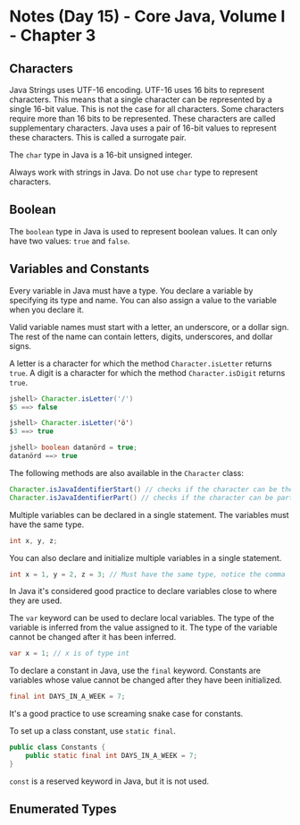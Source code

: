 # Notes (Day 15) - Core Java, Volume I  - Chapter 3

## Characters

Java Strings uses UTF-16 encoding. UTF-16 uses 16 bits to represent characters. This means that a single character can be represented by a single 16-bit value. This is not the case for all characters. Some characters require more than 16 bits to be represented. These characters are called supplementary characters. Java uses a pair of 16-bit values to represent these characters. This is called a surrogate pair.

The `char` type in Java is a 16-bit unsigned integer.

Always work with strings in Java. Do not use `char` type to represent characters.

## Boolean
The `boolean` type in Java is used to represent boolean values. It can only have two values: `true` and `false`.

## Variables and Constants

Every variable in Java must have a type. You declare a variable by specifying its type and name. You can also assign a value to the variable when you declare it.

Valid variable names must start with a letter, an underscore, or a dollar sign. The rest of the name can contain letters, digits, underscores, and dollar signs.

A letter is a character for which the method `Character.isLetter` returns `true`. A digit is a character for which the method `Character.isDigit` returns `true`.

```java
jshell> Character.isLetter('/')
$5 ==> false

jshell> Character.isLetter('ö')
$3 ==> true

jshell> boolean datanörd = true;
datanörd ==> true
```

The following methods are also available in the `Character` class:
```java
Character.isJavaIdentifierStart() // checks if the character can be the first character of a Java identifier
Character.isJavaIdentifierPart() // checks if the character can be part of a Java identifier
```

Multiple variables can be declared in a single statement. The variables must have the same type.
```java
int x, y, z;
```

You can also declare and initialize multiple variables in a single statement.
```java
int x = 1, y = 2, z = 3; // Must have the same type, notice the comma
```

In Java it's considered good practice to declare variables close to where they are used.

The `var` keyword can be used to declare local variables. The type of the variable is inferred from the value assigned to it. The type of the variable cannot be changed after it has been inferred.

```java
var x = 1; // x is of type int
```

To declare a constant in Java, use the `final` keyword. Constants are variables whose value cannot be changed after they have been initialized.

```java
final int DAYS_IN_A_WEEK = 7;
```

It's a good practice to use screaming snake case for constants.

To set up a class constant, use `static final`.

```java
public class Constants {
    public static final int DAYS_IN_A_WEEK = 7;
}
```

`const` is a reserved keyword in Java, but it is not used.

## Enumerated Types






